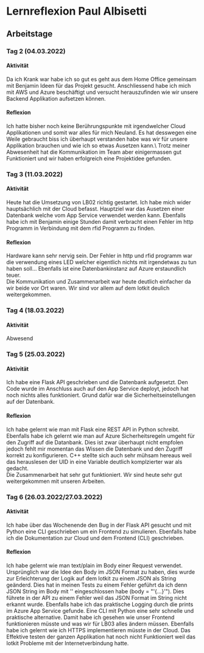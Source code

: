 # Lernreflexion Paul Albisetti

## Arbeitstage
### Tag 2 (04.03.2022)
#### Aktivität
Da ich Krank war habe ich so gut es geht aus dem Home Office gemeinsam mit Benjamin Ideen für das Projekt gesucht. Anschliessend habe ich mich mit AWS und Azure beschäftigt und versucht herauszufinden wie wir unsere Backend Applikation aufsetzen können.

#### Reflexion
Ich hatte bisher noch keine Berührungspunkte mit irgendwelcher Cloud Applikationen und somit war alles für mich Neuland. Es hat desswegen eine Weile gebraucht biss ich überhaupt verstanden habe was wir für unsere Applikation brauchen und wie ich so etwas Ausetzen kann.\ Trotz meiner Abwesenheit hat die Kommunikation im Team aber einigermassen gut Funktioniert und wir haben erfolgreich eine Projektidee gefunden.

### Tag 3 (11.03.2022)
#### Aktivität
Heute hat die Umsetzung von LB02 richtig gestartet. Ich habe mich wider hauptsächlich mit der Cloud befasst. Hauptziel war das Ausetzen einer Datenbank welche vom App Service verwendet werden kann. Ebenfalls habe ich mit Benjamin einige Stunden damit verbracht einen Fehler im http Programm in Verbindung mit dem rfid Programm zu finden.

#### Reflexion
Hardware kann sehr nervig sein. Der Fehler in http und rfid programm war die verwendung eines LED welcher eigentlich nichts mit irgendetwas zu tun haben soll... Ebenfalls ist eine Datenbankinstanz auf Azure erstaundlich teuer.\
Die Kommunikation und Zusammenarbeit war heute deutlich einfacher da wir beide vor Ort waren. Wir sind vor allem auf dem Iotkit deulich weitergekommen.

### Tag 4 (18.03.2022)
#### Aktivität
Abwesend

### Tag 5 (25.03.2022)
#### Aktivität
Ich habe eine Flask API geschrieben und die Datenbank aufgesetzt. Den Code wurde im Anschluss auch auf den App Service deployt, jedoch hat noch nichts alles funktioniert. Grund dafür war die Sicherheitseinstellungen auf der Datenbank. 
#### Reflexion
Ich habe gelernt wie man mit Flask eine REST API in Python schreibt. Ebenfalls habe ich gelernt wie man auf Azure Sicherheitsregeln umgeht für den Zugriff auf die Datanbank. Dies ist zwar überhaupt nicht empfolen jedoch fehlt mir momentan das Wissen die Datenbank und den Zugriff korrekt zu konfigurieren. C++ stellte sich auch sehr mühsam hereaus weil das herauslesen der UID in eine Variable deutlich komplzierter war als gedacht.\
Die Zusammenarbeit hat sehr gut funktioniert. Wir sind heute sehr gut weitergekommen mit unseren Arbeiten.

### Tag 6 (26.03.2022/27.03.2022)
#### Aktivität
Ich habe über das Wochenende den Bug in der Flask API gesucht und mit Python eine CLI geschrieben um ein Frontend zu simulieren. Ebenfalls habe ich die Dokumentation zur Cloud und dem Frontend (CLI) geschrieben.
#### Reflexion
Ich habe gelernt wie man text/plain im Body einer Request verwendet. Ursprünglich war die Idee den Body im JSON Format zu haben, dies wurde zur Erleichterung der Logik auf dem Iotkit zu einem JSON als String geänderd. Dies hat in meinen Tests zu einem Fehler geführt da ich denn JSON String im Body mit '' eingeschlossen habe (body = "'{...}'"). Dies führete in der API zu einem Fehler weil das JSON Format im String nicht erkannt wurde. Ebenfalls habe ich das praktische Logging durch die prints im Azure App Service gefunde. Eine CLI mit Python eine sehr schnelle und praktische alternative. Damit habe ich gesehen wie unser Frontend funktionieren müsste und was wir für LB03 alles ändern müssen. Ebenfalls habe ich gelernt wie ich HTTPS implementieren müsste in der Cloud. Das Effektive testen der ganzen Applikation hat noch nicht Funktioniert weil das Iotkit Probleme mit der Internetverbindung hatte.
